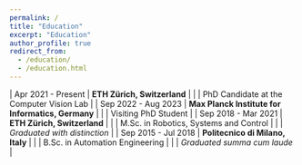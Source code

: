 ```yaml
---
permalink: /
title: "Education"
excerpt: "Education"
author_profile: true
redirect_from: 
  - /education/
  - /education.html
---
```


| Apr 2021 - Present   | **ETH Zürich, Switzerland**                       |
|                      | PhD Candidate at the Computer Vision Lab          |
| Sep 2022 - Aug 2023  | **Max Planck Institute for Informatics, Germany** |
|                      | Visiting PhD Student                              |
| Sep 2018 - Mar 2021  | **ETH Zürich, Switzerland**                       |
|                      | M.Sc. in Robotics, Systems and Control            |
|                      | _Graduated with distinction_                      |
| Sep 2015 - Jul 2018  | **Politecnico di Milano, Italy**                  |
|                      | B.Sc. in Automation Engineering                   |
|                      | _Graduated summa cum laude_                       |